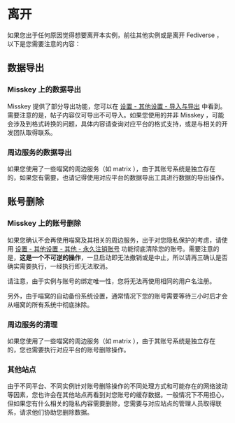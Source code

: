 # 离开

如果您出于任何原因觉得想要离开本实例，前往其他实例或是离开 Fediverse ，以下是您需要注意的内容：

## 数据导出

### Misskey 上的数据导出

Misskey 提供了部分导出功能，您可以在 [设置 - 其他设置 - 导入与导出](https://nya.one/settings/import-export) 中看到。需要注意的是，帖子内容仅可导出不可导入。如果您使用的并非 Misskey ，可能会涉及到格式转换的问题，具体内容请查询对应平台的格式支持，或是与相关的开发团队取得联系。

### 周边服务的数据导出

如果您使用了一些喵窝的周边服务（如 matrix ），由于其账号系统是独立存在的，如果您有需要，也请记得使用对应平台的数据导出工具进行数据的导出操作。

## 账号删除

### Misskey 上的账号删除

如果您确认不会再使用喵窝及其相关的周边服务，出于对您隐私保护的考虑，请使用 [设置 - 其他设置 - 其他 - 永久注销账号](https://nya.one/settings/delete-account) 功能彻底清除您的账号。需要注意的是，**这是一个不可逆的操作**，一旦启动即无法撤销或是中止，所以请再三确认是否确实需要执行，一经执行即无法取消。

请注意，由于实例与账号的绑定唯一性，您将无法再使用相同的用户名注册。

另外，由于喵窝的自动备份系统设置，通常情况下您的账号需要等待三小时后才会从喵窝的所有系统中彻底抹除。

### 周边服务的清理

如果您使用了一些喵窝的周边服务（如 matrix ），由于其账号系统是独立存在的，您也需要执行对应平台的账号删除操作。

### 其他站点

由于不同平台、不同实例针对账号删除操作的不同处理方式和可能存在的网络波动等因素，您也许会在其他站点再看到对您账号的缓存数据。一般情况下不用担心，但如果您有什么相关的隐私内容需要删除，您需要与对应站点的管理人员取得联系，请求他们协助您删除数据。
